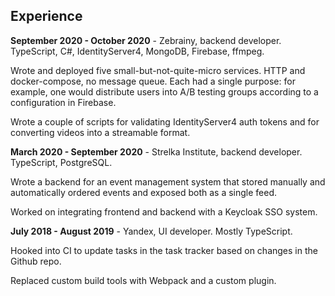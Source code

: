 ## Experience

**September 2020 - October 2020** - Zebrainy, backend developer. TypeScript, C#, IdentityServer4, MongoDB, Firebase, ffmpeg.

Wrote and deployed five small-but-not-quite-micro services. HTTP and docker-compose, no message queue.
Each had a single purpose: for example, one would distribute users into A/B testing groups according to a configuration in Firebase.

Wrote a couple of scripts for validating IdentityServer4 auth tokens and for converting videos into a streamable format.

**March 2020 - September 2020** - Strelka Institute, backend developer. TypeScript, PostgreSQL.

Wrote a backend for an event management system that stored manually and automatically ordered events and exposed both as a single feed.

Worked on integrating frontend and backend with a Keycloak SSO system.

**July 2018 - August 2019** - Yandex, UI developer. Mostly TypeScript.

Hooked into CI to update tasks in the task tracker based on changes in the Github repo.

Replaced custom build tools with Webpack and a custom plugin.
